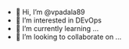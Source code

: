 - 👋 Hi, I’m @vpadala89
- 👀 I’m interested in DEvOps
- 🌱 I’m currently learning ...
- 💞️ I’m looking to collaborate on ...

<!---
vpadala89/vpadala89 is a ✨ special ✨ repository because its `README.md` (this file) appears on your GitHub profile.
You can click the Preview link to take a look at your changes.
--->
